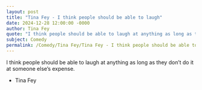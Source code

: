 ```yaml
---
layout: post
title: "Tina Fey - I think people should be able to laugh"
date: 2024-12-28 12:00:00 -0000
author: Tina Fey
quote: "I think people should be able to laugh at anything as long as they don’t do it at someone else’s expense."
subject: Comedy
permalink: /Comedy/Tina Fey/Tina Fey - I think people should be able to laugh
---
```


I think people should be able to laugh at anything as long as they don’t do it at someone else’s expense.

- Tina Fey
